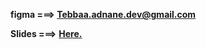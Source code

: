 **figma ===> Tebbaa.adnane.dev@gmail.com**

**Slides ===>** [**Here.**](https://docs.google.com/presentation/d/1qK_CseSbKhN749owblIMuSmWVDPw7Ui5rVYpdWaDbG8/edit?usp=sharing)

